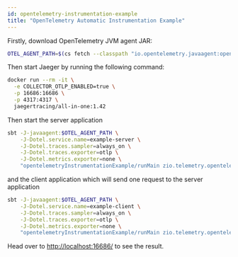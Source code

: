 ```yaml
---
id: opentelemetry-instrumentation-example
title: "OpenTelemetry Automatic Instrumentation Example"
---
```


Firstly, download OpenTelemetry JVM agent JAR:
```bash
OTEL_AGENT_PATH=$(cs fetch --classpath "io.opentelemetry.javaagent:opentelemetry-javaagent:latest.release")
 ```

Then start Jaeger by running the following command:
```bash
docker run --rm -it \
  -e COLLECTOR_OTLP_ENABLED=true \
  -p 16686:16686 \
  -p 4317:4317 \
  jaegertracing/all-in-one:1.42
 ```

Then start the server application
```bash
sbt -J-javaagent:$OTEL_AGENT_PATH \
    -J-Dotel.service.name=example-server \
    -J-Dotel.traces.sampler=always_on \
    -J-Dotel.traces.exporter=otlp \
    -J-Dotel.metrics.exporter=none \
    "opentelemetryInstrumentationExample/runMain zio.telemetry.opentelemetry.instrumentation.example.ServerApp"
 ```

and the client application which will send one request to the server application
```bash
sbt -J-javaagent:$OTEL_AGENT_PATH \
    -J-Dotel.service.name=example-client \
    -J-Dotel.traces.sampler=always_on \
    -J-Dotel.traces.exporter=otlp \
    -J-Dotel.metrics.exporter=none \
    "opentelemetryInstrumentationExample/runMain zio.telemetry.opentelemetry.instrumentation.example.ClientApp"
 ```

Head over to [http://localhost:16686/](http://localhost:16686/) to see the result.
